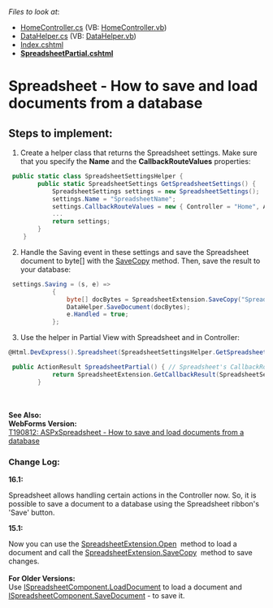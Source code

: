 <!-- default file list -->
*Files to look at*:

* [HomeController.cs](./CS/DXWebApplication23/Controllers/HomeController.cs) (VB: [HomeController.vb](./VB/DXWebApplication23/Controllers/HomeController.vb))
* [DataHelper.cs](./CS/DXWebApplication23/Models/DataHelper.cs) (VB: [DataHelper.vb](./VB/DXWebApplication23/Models/DataHelper.vb))
* [Index.cshtml](./CS/DXWebApplication23/Views/Home/Index.cshtml)
* **[SpreadsheetPartial.cshtml](./CS/DXWebApplication23/Views/Home/SpreadsheetPartial.cshtml)**
<!-- default file list end -->
# Spreadsheet - How to save and load documents from a database

## Steps to implement:
1) Create a helper class that returns the Spreadsheet settings. Make sure that you specify the **Name** and the **CallbackRouteValues** properties:
```cs
 public static class SpreadsheetSettingsHelper {
        public static SpreadsheetSettings GetSpreadsheetSettings() {
            SpreadsheetSettings settings = new SpreadsheetSettings();
            settings.Name = "SpreadsheetName";
            settings.CallbackRouteValues = new { Controller = "Home", Action = "SpreadsheetPartial" };
            ...
            return settings;
        }
    }
```
2) Handle the Saving event in these settings and save the Spreadsheet document to byte[] with the [SaveCopy](https://docs.devexpress.com/AspNet/devexpress.web.mvc.spreadsheetextension.savecopy.overloads) method. Then, save the result to your database:
```cs
 settings.Saving = (s, e) =>
            {
                byte[] docBytes = SpreadsheetExtension.SaveCopy("SpreadsheetName", DocumentFormat.Xlsx);
                DataHelper.SaveDocument(docBytes);
                e.Handled = true;
            };
```
3) Use the helper in Partial View with Spreadsheet and in Controller:
```cs
@Html.DevExpress().Spreadsheet(SpreadsheetSettingsHelper.GetSpreadsheetSettings()).Open(Model.DocumentId, Model.DocumentFormat, () => { return Model.Document; }).GetHtml()
```
```cs
 public ActionResult SpreadsheetPartial() { // Spreadsheet's CallbackRouteAction method
            return SpreadsheetExtension.GetCallbackResult(SpreadsheetSettingsHelper.GetSpreadsheetSettings());
        }
```
<br><br><strong>See Also:<br>WebForms Version:</strong><br><a href="https://www.devexpress.com/Support/Center/p/T190812">T190812: ASPxSpreadsheet - How to save and load documents from a database</a>
### Change Log:


<strong>16.1:</strong>
<p>Spreadsheet allows handling certain actions in the Controller now. So, it is possible to save a document to a database using the Spreadsheet ribbon's 'Save' button.</p>
<strong>15.1:</strong>

Now you can use the <a href="https://docs.devexpress.com/AspNet/devexpress.web.mvc.spreadsheetextension.open.overloads">SpreadsheetExtension.Open</a>  method to load a document and call the <a href="https://docs.devexpress.com/AspNet/devexpress.web.mvc.spreadsheetextension.savecopy.overloads">SpreadsheetExtension.SaveCopy</a>  method to save changes.<br><br><strong>For Older Versions:</strong><br>Use <a href="https://documentation.devexpress.com/#CoreLibraries/DevExpressSpreadsheetISpreadsheetComponent_LoadDocumenttopic">ISpreadsheetComponent.LoadDocument</a> to load a document and <a href="https://documentation.devexpress.com/#CoreLibraries/DevExpressSpreadsheetISpreadsheetComponent_SaveDocumenttopic">ISpreadsheetComponent.SaveDocument</a> - to save it.

<br/>


